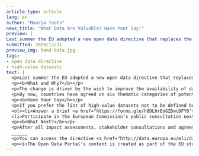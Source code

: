 ```yaml
---
article_type: article
lang: en
author: "Maarja Toots"
news_title: "What Data Are Valuable? Have Your Say!"
preview: |
Last summer the EU adopted a new open data directive that replaces the old “PSI” (public sector information) directive. This entails significant changes to European open data policy: within the next year, EU Member States need to define a list of high-value datasets that data holders will be obliged to publish as open data
submitted: 2019/12/31
preview_img: hand-data.jpg
tags:
- open data directive
- high-value datasets
text: |
  <p>Last summer the EU adopted a new open data directive that replaces the old “PSI” (public sector information) directive. This entails significant changes to European open data policy: within the next year, EU Member States need to define a list of high-value datasets that data holders will be obliged to publish as open data – with an open license, free of charge, in machine-readable formats, via APIs and, if relevant, downloadable in bulk. The directive defines the value of data mainly in terms of the potential economic and societal benefits that the data are expected to produce, but it also takes into account environmental impacts, users’ interests and opportunities for combining the data and creating innovative data-driven services.</p>
  <p><b>What and Why?</b></p>
  <p>The change is driven by the wish to improve the availability of data to foster a European data economy, reduce barriers to data reuse and ensure equality of access to data. To this end, the directive aims to make high-value data available free of charge. It also requires data from publicly funded research to be released as open data and extends open data requirements to datasets of value that may be owned by public undertakings or even private companies that provide services of general interest (e.g. those operating in the utilities or transport sectors). Furthermore, the directive is also hoped to stimulate the publication of real-time and dynamic data via APIs and improve the availability of high-quality open data that is needed for developing Artificial Intelligence solutions.</p>
  <p>By now, countries have agreed on six thematic categories of potentially high-value data. These include <b>geospatial data, environmental and Earth observation data, meteorological data, national statistics, data on companies and company ownership, and mobility</b>. What we still don’t have is a list of specific datasets in each category that will become subject to these new open data requirements. In order to get to that, the European Commission will commission an assessment of the socio-economic impacts of opening different datasets and conduct stakeholder consultations. Here, dear open data user, you also have a role to play.</p>
  <p><b>Have Your Say</b></p>
  <p>If you prefer the list of high-value datasets not to be defined behind closed doors but in collaboration with users, you have two opportunities to participate:</p>
  <ol><li>Answer a brief <a href="https://forms.gle/h8DLhrEoGZDwcDFY6">questionnaire</a> <b>by January 5</b> and let the Estonian Ministry of Economic Affairs and Communications know which datasets you consider to have high value. The ministry will use stakeholder input as a basis for discussions with data holders and in formulating Estonia’s proposals to the European Commission. In the meanwhile, anyone can exchange opinions with Estonian open data enthusiasts and experts and ask questions on the topic in the <a href="https://www.facebook.com/openestdata">OpenEstData Facebook group</a>.</li>
  <li>Participate in the European Commission’s public consultation next year. The exact timeframe is yet to be determined but citizen consultations are likely to take place before autumn 2020 – stay tuned and prepare! You can follow the news on the <a href="https://ec.europa.eu/digital-single-market/en/public-sector-information-psi-directive-open-data-directive">European Commission website</a>.</li></ol> dedicated to the open data directive.
  <p><b>What Next?</b></p>
  <p>After all impact assessments, stakeholder consultations and agreements, the list of high-value datasets will be adopted as an implementing act to the directive at the end of 2020. It is worth keeping in mind, though, that no list alone will turn data into value – the latter is the hands of data holders and reusers.</p>
  ______
  <p>You can access the directive <a href="http://data.europa.eu/eli/dir/2019/1024/oj">HERE</a>. <br>See also <a href="https://ec.europa.eu/digital-single-market/en/public-sector-information-psi-directive-open-data-directive">the European Commission's website</a>.</br></p>
  <p><i>The Open Data Portal's content is created as part of the EU structural funds' programme 'Raising Public Awareness about the Information Society' financed through the EU Regional Development Fund. The project is implemented by Open Knowledge Estonia.</i></p>
---
```

